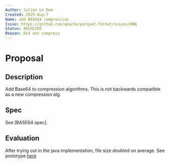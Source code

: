 ```yaml
---
Author: Julien Le Dem
Created: 2025-Aug-7
Name: add BASE64 compression
Issue: https://github.com/apache/parquet-format/issues/NNN
Status: ARCHIVED
Reason: Did not compress
---
```


# Proposal

## Description
Add Base64 to compression algorithms.
This is not backwards compatible as a new compression alg.

## Spec

See [BASE64 spec].

## Evaluation

After trying out in the java implementation, file size doubled on average.
See prototype [here](github.com/julienledem/mypoc)

